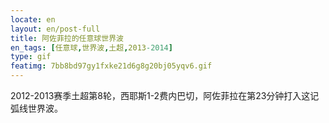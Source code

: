 ```yaml
---
locate: en
layout: en/post-full
title: 阿佐菲拉的任意球世界波
en_tags: [任意球,世界波,土超,2013-2014]
type: gif
featimg: 7bb8bd97gy1fxke21d6g8g20bj05yqv6.gif
---
```


2012-2013赛季土超第8轮，西耶斯1-2费内巴切，阿佐菲拉在第23分钟打入这记弧线世界波。